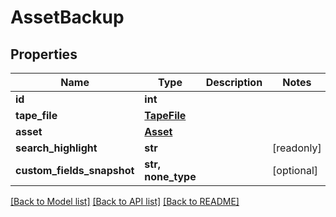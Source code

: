 # AssetBackup


## Properties
Name | Type | Description | Notes
------------ | ------------- | ------------- | -------------
**id** | **int** |  | 
**tape_file** | [**TapeFile**](TapeFile.md) |  | 
**asset** | [**Asset**](Asset.md) |  | 
**search_highlight** | **str** |  | [readonly] 
**custom_fields_snapshot** | **str, none_type** |  | [optional] 

[[Back to Model list]](../#documentation-for-models) [[Back to API list]](../#documentation-for-api-endpoints) [[Back to README]](../)


